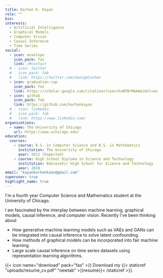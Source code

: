 ```yaml
---
title: Karhan K. Kayan
role: ""
bio: 
interests:
  - Artificial Intelligence
  - Graphical Models
  - Computer Vision
  - Causal Inference
  - Time Series
social:
  - icon: envelope
    icon_pack: fas
    link: /#contact
  # - icon: twitter
  #   icon_pack: fab
  #   link: https://twitter.com/GeorgeCushen
  - icon: graduation-cap
    icon_pack: fas
    link: https://scholar.google.com/citations?user=huNTBrMAAAAJ&hl=en
  - icon: github
    icon_pack: fab
    link: https://github.com/karhankayan
  # - icon: linkedin
  #   icon_pack: fab
  #   link: https://www.linkedin.com/
organizations:
  - name: The University of Chicago
    url: https://www.uchicago.edu/
education:
  courses:
    - course: B.S. in Computer Science and B.S. in Mathematics
      institution: The University of Chicago
      year: 2022 (Expected)
    - course: High School Diploma in Science and Technology
      institution: Bahcesehir High School for Science and Technology
      year: 2018
email: "kayankarhankaan@gmail.com"
superuser: true
highlight_name: true
---
```

I'm a fourth year Computer Science and Mathematics student at the University of Chicago. 

I am fascinated by the interplay between machine learning, graphical models, causal inference, and computer vision. Recently I've been thinking about
* How generative machine learning models such as VAEs and GANs can be integrated into causal inference to solve latent confounding.
* How methods of graphical models can be incorporated into fair machine learning. 
* Large scale causal inference on time series datasets using representation learning algorithms.  

{{< icon name="download" pack="fas" >}} Download my {{< staticref "uploads/resume_cv.pdf" "newtab" >}}resumé{{< /staticref >}}.